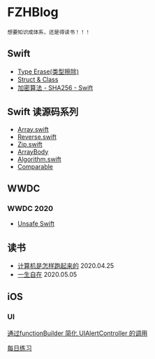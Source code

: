 # FZHBlog

`想要知识成体系，还是得读书！！！`

## Swift
* [Type Erase(类型擦除)]()
* [Struct & Class]()
* [加密算法 - SHA256 - Swift](https://github.com/fengzhihao123/FZHBlog/blob/master/iOS/Swift/SHA256-Swift.md)

## Swift 读源码系列
* [Array.swift](https://github.com/fengzhihao123/FZHBlog/blob/master/iOS/Swift/%E8%AF%BBSwift%E6%BA%90%E7%A0%81%E7%B3%BB%E5%88%97/%E8%AF%BB%20Swift%20%E6%BA%90%E7%A0%81%E7%B3%BB%E5%88%97%20-%20Array.md) 
* [Reverse.swift](https://github.com/fengzhihao123/FZHBlog/blob/master/iOS/Swift/读Swift源码系列/读Swift源码系列%20-%20Reverse.md)
* [Zip.swift](https://github.com/fengzhihao123/FZHBlog/blob/master/iOS/Swift/读Swift源码系列/读Swift源码系列%20-%20Zip.md)
* [ArrayBody](https://github.com/fengzhihao123/FZHBlog/blob/master/iOS/Swift/读Swift源码系列/读%20Swift%20源码系列%20-%20ArrayBody.md)
* [Algorithm.swift](https://github.com/fengzhihao123/FZHBlog/blob/master/iOS/Swift/读Swift源码系列/读%20Swift%20源码系列%20-%20Algorithm.md)
* [Comparable](https://github.com/fengzhihao123/FZHBlog/blob/master/iOS/Swift/读Swift源码系列/读Swift源码系列%20-%20Comparable.md)

## WWDC
### WWDC 2020
* [Unsafe Swift](https://github.com/fengzhihao123/FZHBlog/blob/master/iOS/WWDC/WWDC2020/unsafe_swift.md)

## 读书
* [计算机是怎样跑起来的](https://github.com/fengzhihao123/FZHBlog/blob/master/ReadBookNote/%E8%AE%A1%E7%AE%97%E6%9C%BA%E6%98%AF%E6%80%8E%E6%A0%B7%E8%B7%91%E8%B5%B7%E6%9D%A5%E7%9A%84.md) 2020.04.25
* [一生自在](https://github.com/fengzhihao123/FZHBlog/blob/master/ReadBookNote/一生自在.md) 2020.05.05

## iOS
### UI
[通过functionBuilder 简化 UIAlertController 的调用](https://github.com/fengzhihao123/FZHBlog/blob/master/iOS/iOS-readme.md)


[每日练习](https://github.com/fengzhihao123/FZHBlog/blob/master/DataStructureAlgorithm/每日算法练习.md)
